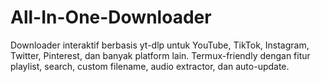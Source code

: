# All-In-One-Downloader
Downloader interaktif berbasis yt-dlp untuk YouTube, TikTok, Instagram, Twitter, Pinterest, dan banyak platform lain. Termux-friendly dengan fitur playlist, search, custom filename, audio extractor, dan auto-update.
